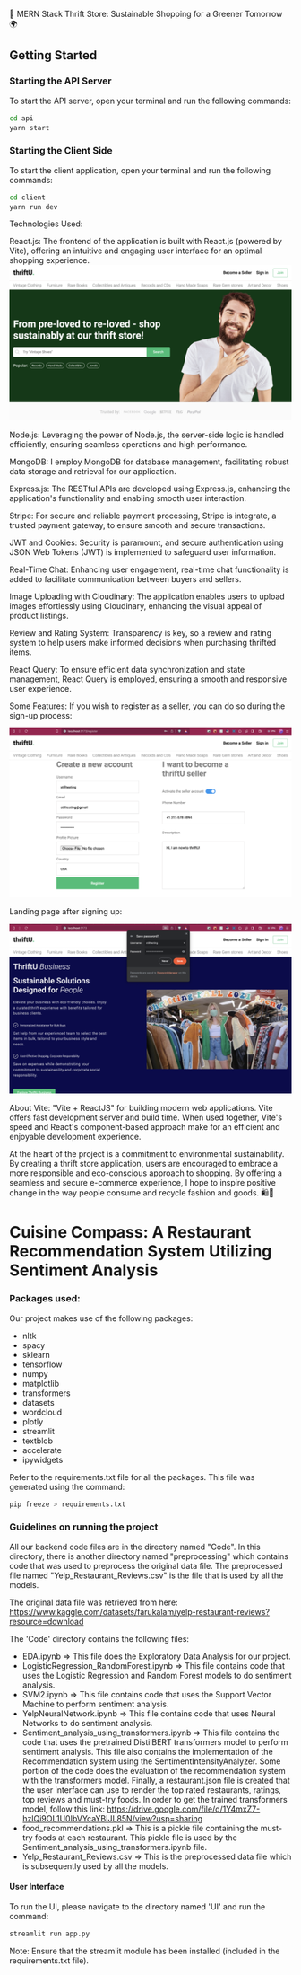 🌱 MERN Stack Thrift Store: Sustainable Shopping for a Greener Tomorrow 🌍

## Getting Started
### Starting the API Server

To start the API server, open your terminal and run the following commands:
```bash
cd api
yarn start
```
### Starting the Client Side
To start the client application, open your terminal and run the following commands:
```bash
cd client
yarn run dev
```
Technologies Used:

React.js: The frontend of the application is built with React.js (powered by Vite), offering an intuitive and engaging user interface for an optimal shopping experience.
![Landing Page](images/landing_page.png)

Node.js: Leveraging the power of Node.js, the server-side logic is handled efficiently, ensuring seamless operations and high performance.

MongoDB: I employ MongoDB for database management, facilitating robust data storage and retrieval for our application.

Express.js: The RESTful APIs are developed using Express.js, enhancing the application's functionality and enabling smooth user interaction.

Stripe: For secure and reliable payment processing, Stripe is integrate, a trusted payment gateway, to ensure smooth and secure transactions.

JWT and Cookies: Security is paramount, and secure authentication using JSON Web Tokens (JWT) is implemented to safeguard user information.

Real-Time Chat: Enhancing user engagement, real-time chat functionality is added to facilitate communication between buyers and sellers.

Image Uploading with Cloudinary: The application enables users to upload images effortlessly using Cloudinary, enhancing the visual appeal of product listings.

Review and Rating System: Transparency is key, so a review and rating system to help users make informed decisions when purchasing thrifted items.

React Query: To ensure efficient data synchronization and state management, React Query is employed, ensuring a smooth and responsive user experience.


Some Features:
If you wish to register as a seller, you can do so during the sign-up process:

![Landing Page](images/signing_up_before.png)

Landing page after signing up:

![Landing Page](images/signing_up_after.png)

About Vite:
"Vite + ReactJS" for building modern web applications. Vite offers fast development server and build time. When used together, Vite's speed and React's component-based approach make for an efficient and enjoyable development experience.

At the heart of the project is a commitment to environmental sustainability. By creating a thrift store application, users are encouraged to embrace a more responsible and eco-conscious approach to shopping. By offering a seamless and secure e-commerce experience, I hope to inspire positive change in the way people consume and recycle fashion and goods. 🛍️🌿





# Cuisine Compass: A Restaurant Recommendation System Utilizing Sentiment Analysis

### Packages used:
Our project makes use of the following packages:
- nltk
- spacy
- sklearn
- tensorflow
- numpy
- matplotlib
- transformers
- datasets
- wordcloud
- plotly
- streamlit
- textblob
- accelerate
- ipywidgets

Refer to the requirements.txt file for all the packages. This file was generated using the command:
```bash
pip freeze > requirements.txt
```

### Guidelines on running the project
All our backend code files are in the directory named "Code". In this directory, there is another directory named "preprocessing" which contains code that was used to preprocess the original data file. The preprocessed file named "Yelp_Restaurant_Reviews.csv" is the file that is used by all the models. 

The original data file was retrieved from here: https://www.kaggle.com/datasets/farukalam/yelp-restaurant-reviews?resource=download

The 'Code' directory contains the following files:
- EDA.ipynb => This file does the Exploratory Data Analysis for our project.
- LogisticRegression_RandomForest.ipynb => This file contains code that uses the Logistic Regression and Random Forest models to do sentiment analysis.
- SVM2.ipynb => This file contains code that uses the Support Vector Machine to perform sentiment analysis.
- YelpNeuralNetwork.ipynb => This file contains code that uses Neural Networks to do sentiment analysis.
- Sentiment_analysis_using_transformers.ipynb => This file contains the code that uses the pretrained DistilBERT transformers model to perform sentiment analysis. This file also contains the implementation of the Recommendation system using the SentimentIntensityAnalyzer. Some portion of the code does the evaluation of the recommendation system with the transformers model. Finally, a restaurant.json file is created that the user interface can use to render the top rated restaurants, ratings, top reviews and must-try foods. In order to get the trained transformers model, follow this link: https://drive.google.com/file/d/1Y4mxZ7-hzlQi9OL1U0IbVYcaYBIJL85N/view?usp=sharing
- food_recommendations.pkl => This is a pickle file containing the must-try foods at each restaurant. This pickle file is used by the Sentiment_analysis_using_transformers.ipynb file.
- Yelp_Restaurant_Reviews.csv => This is the preprocessed data file which is subsequently used by all the models.

#### User Interface
To run the UI, please navigate to the directory named 'UI' and run the command:
```bash
streamlit run app.py
```

Note: Ensure that the streamlit module has been installed (included in the requirements.txt file).



